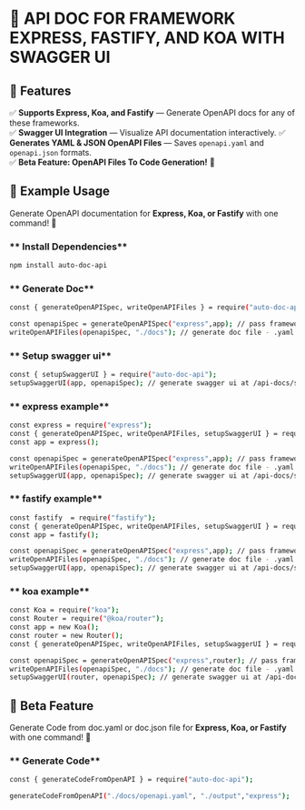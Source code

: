 
# 🚀 API DOC FOR FRAMEWORK EXPRESS, FASTIFY, AND KOA WITH SWAGGER UI  


## **📌 Features** 
✅ **Supports Express, Koa, and Fastify** — Generate OpenAPI docs for any of these frameworks.  
✅ **Swagger UI Integration** — Visualize API documentation interactively. 
✅ **Generates YAML & JSON OpenAPI Files** — Saves `openapi.yaml` and `openapi.json` formats.  
✅ **Beta Feature: OpenAPI Files To Code Generation!** 🚀  


## **📖 Example Usage**  
Generate OpenAPI documentation for **Express, Koa, or Fastify** with one command! 🎯  

### ** Install Dependencies**  
```sh
npm install auto-doc-api
```

### ** Generate Doc**  
```sh
const { generateOpenAPISpec, writeOpenAPIFiles } = require("auto-doc-api");

const openapiSpec = generateOpenAPISpec("express",app); // pass framework name and application route as a parameter
writeOpenAPIFiles(openapiSpec, "./docs"); // generate doc file - .yaml and .json

```

### ** Setup swagger ui**  
```sh
const { setupSwaggerUI } = require("auto-doc-api");
setupSwaggerUI(app, openapiSpec); // generate swagger ui at /api-docs/swagger-ui

```

### ** express example**  
```sh
const express = require("express");
const { generateOpenAPISpec, writeOpenAPIFiles, setupSwaggerUI } = require("auto-doc-api");
const app = express();

const openapiSpec = generateOpenAPISpec("express",app); // pass framework name and application route as a parameter
writeOpenAPIFiles(openapiSpec, "./docs"); // generate doc file - .yaml and .json
setupSwaggerUI(app, openapiSpec); // generate swagger ui at /api-docs/swagger-ui

```

### ** fastify example**  
```sh
const fastify  = require("fastify");
const { generateOpenAPISpec, writeOpenAPIFiles, setupSwaggerUI } = require("auto-doc-api");
const app = fastify();

const openapiSpec = generateOpenAPISpec("express",app); // pass framework name and application route as a parameter
writeOpenAPIFiles(openapiSpec, "./docs"); // generate doc file - .yaml and .json
setupSwaggerUI(app, openapiSpec); // generate swagger ui at /api-docs/swagger-ui

```


### ** koa example**  
```sh
const Koa = require("koa");
const Router = require("@koa/router");
const app = new Koa();
const router = new Router();
const { generateOpenAPISpec, writeOpenAPIFiles, setupSwaggerUI } = require("auto-doc-api");

const openapiSpec = generateOpenAPISpec("express",router); // pass framework name and application route as a parameter
writeOpenAPIFiles(openapiSpec, "./docs"); // generate doc file - .yaml and .json
setupSwaggerUI(router, openapiSpec); // generate swagger ui at /api-docs/swagger-ui

```


## **🚀 Beta Feature**  
Generate Code from doc.yaml or doc.json file for **Express, Koa, or Fastify** with one command! 🎯  

### ** Generate Code**  
```sh
const { generateCodeFromOpenAPI } = require("auto-doc-api");

generateCodeFromOpenAPI("./docs/openapi.yaml", "./output","express");

```